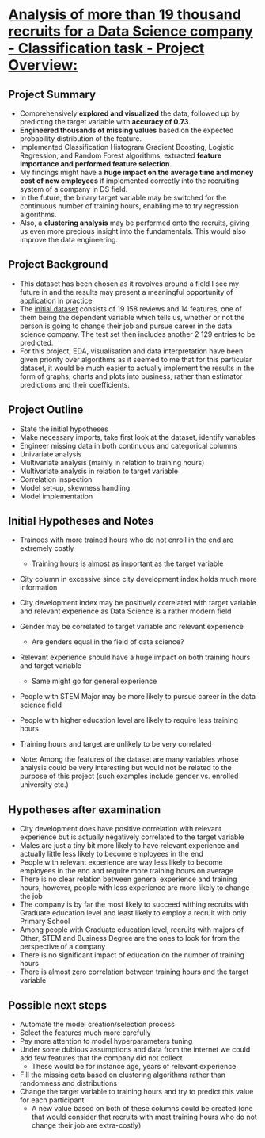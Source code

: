 # [Analysis of more than 19 thousand recruits for a Data Science company - Classification task - Project Overview:](https://t-ded.github.io/t-ded-portfolio/projects/project-2/)


## Project Summary

- Comprehensively **explored and visualized** the data, followed up by predicting the target variable with **accuracy of 0.73**.
- **Engineered thousands of missing values** based on the expected probability distribution of the feature.
- Implemented Classification Histogram Gradient Boosting, Logistic Regression, and Random Forest algorithms, extracted **feature importance and performed feature selection**.
- My findings might have a **huge impact on the average time and money cost of new employees** if implemented correctly into the recruiting system of a company in DS field.
- In the future, the binary target variable may be switched for the continuous number of training hours, enabling me to try regression algorithms.
- Also, a **clustering analysis** may be performed onto the recruits, giving us even more precious insight into the fundamentals. This would also improve the data engineering.

## Project Background

- This dataset has been chosen as it revolves around a field I see my future in and the results may present a meaningful opportunity of application in practice
- The [initial dataset](https://www.kaggle.com/arashnic/hr-analytics-job-change-of-data-scientists?fbclid=IwAR2jKFzfv2xK7Uj8FQfnSHEicbpMFl0yAJHRLBRZfq98Xcy2dEz9W2bZAy8) consists of 19 158 reviews and 14 features, one of them being the dependent variable which tells us, whether or not the person is going to change their job and pursue career in the data science company. The test set then includes another 2 129 entries to be predicted.
- For this project, EDA, visualisation and data interpretation have been given priority over algorithms as it seemed to me that for this particular dataset, it would be much easier to actually implement the results in the form of graphs, charts and plots into business, rather than estimator predictions and their coefficients.

## Project Outline

- State the initial hypotheses
- Make necessary imports, take first look at the dataset, identify variables
- Engineer missing data in both continuous and categorical columns
- Univariate analysis
- Multivariate analysis (mainly in relation to training hours)
- Multivariate analysis in relation to target variable
- Correlation inspection
- Model set-up, skewness handling
- Model implementation

## Initial Hypotheses and Notes

- Trainees with more trained hours who do not enroll in the end are extremely costly 
  - Training hours is almost as important as the target variable
- City column in excessive since city development index holds much more information
- City development index may be positively correlated with target variable and relevant experience as Data Science is a rather modern field
- Gender may be correlated to target variable and relevant experience
  - Are genders equal in the field of data science?
- Relevant experience should have a huge impact on both training hours and target variable
  - Same might go for general experience
- People with STEM Major may be more likely to pursue career in the data science field
- People with higher education level are likely to require less training hours
- Training hours and target are unlikely to be very correlated
    
- Note: Among the features of the dataset are many variables whose analysis could be very interesting but
        would not be related to the purpose of this project (such examples include gender vs. enrolled university etc.)

## Hypotheses after examination

- City development does have positive correlation with relevant experience but is actually negatively correlated to the target variable
- Males are just a tiny bit more likely to have relevant experience and actually little less likely to become employees in the end
- People with relevant experience are way less likely to become employees in the end and require more training hours on average
- There is no clear relation between general experience and training hours, however, people with less experience are more likely to change the job
- The company is by far the most likely to succeed withing recruits with Graduate education level and least likely to employ a recruit with only Primary School
- Among people with Graduate education level, recruits with majors of Other, STEM and Business Degree are the ones to look for from the perspective of a company
- There is no significant impact of education on the number of training hours
- There is almost zero correlation between training hours and the target variable

## Possible next steps

- Automate the model creation/selection process
- Select the features much more carefully
- Pay more attention to model hyperparameters tuning
- Under some dubious assumptions and data from the internet we could add few features that the company did not collect
  - These would be for instance age, years of relevant experience
- Fill the missing data based on clustering algorithms rather than randomness and distributions
- Change the target variable to training hours and try to predict this value for each participant
  - A new value based on both of these columns could be created (one that would consider that recruits with most training hours who do not change their job are extra-costly)
